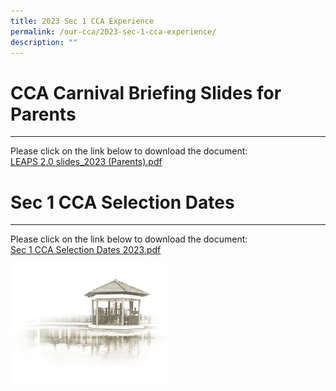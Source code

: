 ```yaml
---
title: 2023 Sec 1 CCA Experience
permalink: /our-cca/2023-sec-1-cca-experience/
description: ""
---
```

# CCA Carnival Briefing Slides for Parents
----------------------------------------


Please click on the link below to download the document:   
[LEAPS 2.0 slides_2023 (Parents).pdf](/files/CCA/LEAPS%202_0%20slides_2023%20(Parents).pdf)

# Sec 1 CCA Selection Dates
----------------------------------------


Please click on the link below to download the document:   
[Sec 1 CCA Selection Dates 2023.pdf](/files/CCA/Sec%201%20CCA%20Selection%20Dates%202023.pdf)




<img src="/images/pavilion.png" 
     style="width:50%">